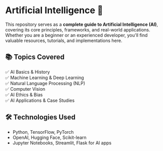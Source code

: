 # Artificial Intelligence 🤖  

This repository serves as a **complete guide to Artificial Intelligence (AI)**, covering its core principles, frameworks, and real-world applications. Whether you are a beginner or an experienced developer, you'll find valuable resources, tutorials, and implementations here.  

## 📚 Topics Covered  
✅ AI Basics & History  
✅ Machine Learning & Deep Learning  
✅ Natural Language Processing (NLP)  
✅ Computer Vision  
✅ AI Ethics & Bias  
✅ AI Applications & Case Studies  

## 🛠 Technologies Used  
- Python, TensorFlow, PyTorch  
- OpenAI, Hugging Face, Scikit-learn  
- Jupyter Notebooks, Streamlit, Flask for AI apps  

